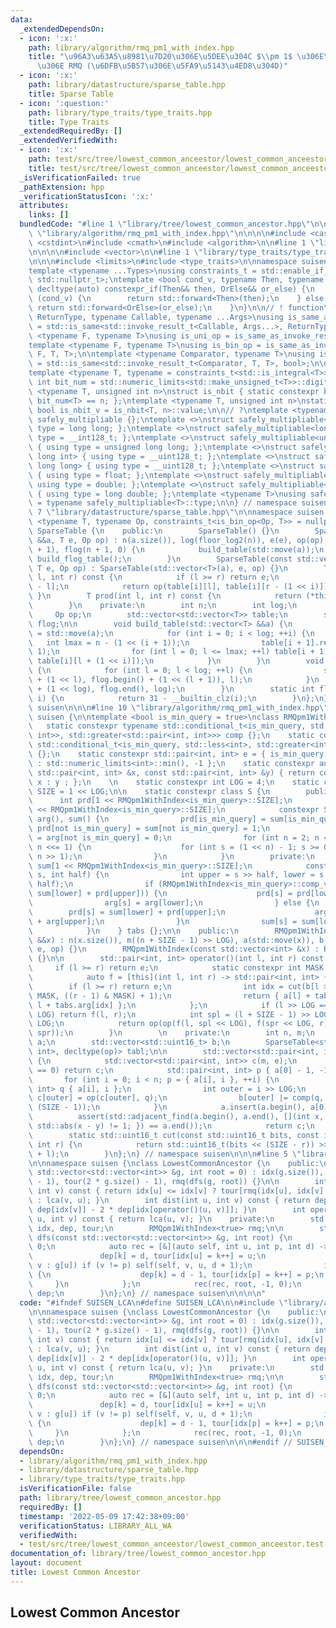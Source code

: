 ```yaml
---
data:
  _extendedDependsOn:
  - icon: ':x:'
    path: library/algorithm/rmq_pm1_with_index.hpp
    title: "\u96A3\u63A5\u8981\u7D20\u306E\u5DEE\u304C $\\pm 1$ \u306E\u5834\u5408\
      \u306E RMQ (\u6DFB\u5B57\u306E\u5FA9\u5143\u4ED8\u304D)"
  - icon: ':x:'
    path: library/datastructure/sparse_table.hpp
    title: Sparse Table
  - icon: ':question:'
    path: library/type_traits/type_traits.hpp
    title: Type Traits
  _extendedRequiredBy: []
  _extendedVerifiedWith:
  - icon: ':x:'
    path: test/src/tree/lowest_common_anceestor/lowest_common_anceestor.test.cpp
    title: test/src/tree/lowest_common_anceestor/lowest_common_anceestor.test.cpp
  _isVerificationFailed: true
  _pathExtension: hpp
  _verificationStatusIcon: ':x:'
  attributes:
    links: []
  bundledCode: "#line 1 \"library/tree/lowest_common_ancestor.hpp\"\n\n\n\n#line 1\
    \ \"library/algorithm/rmq_pm1_with_index.hpp\"\n\n\n\n#include <cassert>\n#include\
    \ <cstdint>\n#include <cmath>\n#include <algorithm>\n\n#line 1 \"library/datastructure/sparse_table.hpp\"\
    \n\n\n\n#include <vector>\n\n#line 1 \"library/type_traits/type_traits.hpp\"\n\
    \n\n\n#include <limits>\n#include <type_traits>\n\nnamespace suisen {\n// ! utility\n\
    template <typename ...Types>\nusing constraints_t = std::enable_if_t<std::conjunction_v<Types...>,\
    \ std::nullptr_t>;\ntemplate <bool cond_v, typename Then, typename OrElse>\nconstexpr\
    \ decltype(auto) constexpr_if(Then&& then, OrElse&& or_else) {\n    if constexpr\
    \ (cond_v) {\n        return std::forward<Then>(then);\n    } else {\n       \
    \ return std::forward<OrElse>(or_else);\n    }\n}\n\n// ! function\ntemplate <typename\
    \ ReturnType, typename Callable, typename ...Args>\nusing is_same_as_invoke_result\
    \ = std::is_same<std::invoke_result_t<Callable, Args...>, ReturnType>;\ntemplate\
    \ <typename F, typename T>\nusing is_uni_op = is_same_as_invoke_result<T, F, T>;\n\
    template <typename F, typename T>\nusing is_bin_op = is_same_as_invoke_result<T,\
    \ F, T, T>;\n\ntemplate <typename Comparator, typename T>\nusing is_comparator\
    \ = std::is_same<std::invoke_result_t<Comparator, T, T>, bool>;\n\n// ! integral\n\
    template <typename T, typename = constraints_t<std::is_integral<T>>>\nconstexpr\
    \ int bit_num = std::numeric_limits<std::make_unsigned_t<T>>::digits;\ntemplate\
    \ <typename T, unsigned int n>\nstruct is_nbit { static constexpr bool value =\
    \ bit_num<T> == n; };\ntemplate <typename T, unsigned int n>\nstatic constexpr\
    \ bool is_nbit_v = is_nbit<T, n>::value;\n\n// ?\ntemplate <typename T>\nstruct\
    \ safely_multipliable {};\ntemplate <>\nstruct safely_multipliable<int> { using\
    \ type = long long; };\ntemplate <>\nstruct safely_multipliable<long long> { using\
    \ type = __int128_t; };\ntemplate <>\nstruct safely_multipliable<unsigned int>\
    \ { using type = unsigned long long; };\ntemplate <>\nstruct safely_multipliable<unsigned\
    \ long int> { using type = __uint128_t; };\ntemplate <>\nstruct safely_multipliable<unsigned\
    \ long long> { using type = __uint128_t; };\ntemplate <>\nstruct safely_multipliable<float>\
    \ { using type = float; };\ntemplate <>\nstruct safely_multipliable<double> {\
    \ using type = double; };\ntemplate <>\nstruct safely_multipliable<long double>\
    \ { using type = long double; };\ntemplate <typename T>\nusing safely_multipliable_t\
    \ = typename safely_multipliable<T>::type;\n\n} // namespace suisen\n\n\n#line\
    \ 7 \"library/datastructure/sparse_table.hpp\"\n\nnamespace suisen {\ntemplate\
    \ <typename T, typename Op, constraints_t<is_bin_op<Op, T>> = nullptr>\nclass\
    \ SparseTable {\n    public:\n        SparseTable() {}\n        SparseTable(std::vector<T>\
    \ &&a, T e, Op op) : n(a.size()), log(floor_log2(n)), e(e), op(op), table(log\
    \ + 1), flog(n + 1, 0) {\n            build_table(std::move(a));\n           \
    \ build_flog_table();\n        }\n        SparseTable(const std::vector<T> &a,\
    \ T e, Op op) : SparseTable(std::vector<T>(a), e, op) {}\n        T operator()(int\
    \ l, int r) const {\n            if (l >= r) return e;\n            int i = flog[r\
    \ - l];\n            return op(table[i][l], table[i][r - (1 << i)]);\n       \
    \ }\n        T prod(int l, int r) const {\n            return (*this)(l, r);\n\
    \        }\n    private:\n        int n;\n        int log;\n        T e;\n   \
    \     Op op;\n        std::vector<std::vector<T>> table;\n        std::vector<int>\
    \ flog;\n\n        void build_table(std::vector<T> &&a) {\n            table[0]\
    \ = std::move(a);\n            for (int i = 0; i < log; ++i) {\n             \
    \   int lmax = n - (1 << (i + 1));\n                table[i + 1].resize(lmax +\
    \ 1);\n                for (int l = 0; l <= lmax; ++l) table[i + 1][l] = op(table[i][l],\
    \ table[i][l + (1 << i)]);\n            }\n        }\n        void build_flog_table()\
    \ {\n            for (int l = 0; l < log; ++l) {\n                std::fill(flog.begin()\
    \ + (1 << l), flog.begin() + (1 << (l + 1)), l);\n            }\n            std::fill(flog.begin()\
    \ + (1 << log), flog.end(), log);\n        }\n        static int floor_log2(int\
    \ i) {\n            return 31 - __builtin_clz(i);\n        }\n};\n} // namespace\
    \ suisen\n\n\n#line 10 \"library/algorithm/rmq_pm1_with_index.hpp\"\n\nnamespace\
    \ suisen {\n\ntemplate <bool is_min_query = true>\nclass RMQpm1WithIndex {\n \
    \   static constexpr typename std::conditional_t<is_min_query, std::less<std::pair<int,\
    \ int>>, std::greater<std::pair<int, int>>> comp {};\n    static constexpr typename\
    \ std::conditional_t<is_min_query, std::less<int>, std::greater<int>> comp_val\
    \ {};\n    static constexpr std::pair<int, int> e = { is_min_query ? std::numeric_limits<int>::max()\
    \ : std::numeric_limits<int>::min(), -1 };\n    static constexpr auto op = [](const\
    \ std::pair<int, int> &x, const std::pair<int, int> &y) { return comp(x, y) ?\
    \ x : y ; };\n    \n    static constexpr int LOG = 4;\n    static constexpr int\
    \ SIZE = 1 << LOG;\n\n    static constexpr class S {\n        public:\n      \
    \      int prd[1 << RMQpm1WithIndex<is_min_query>::SIZE];\n            int arg[1\
    \ << RMQpm1WithIndex<is_min_query>::SIZE];\n            constexpr S() : prd(),\
    \ arg(), sum() {\n                prd[is_min_query] = sum[is_min_query] = -1,\
    \ prd[not is_min_query] = sum[not is_min_query] = 1;\n                arg[is_min_query]\
    \ = arg[not is_min_query] = 0;\n                for (int n = 2; n <= RMQpm1WithIndex<is_min_query>::SIZE;\
    \ n <<= 1) {\n                    for (int s = (1 << n) - 1; s >= 0; --s) merge(s,\
    \ n >> 1);\n                }\n            }\n        private:\n            int\
    \ sum[1 << RMQpm1WithIndex<is_min_query>::SIZE];\n            constexpr void merge(int\
    \ s, int half) {\n                int upper = s >> half, lower = s ^ (upper <<\
    \ half);\n                if (RMQpm1WithIndex<is_min_query>::comp_val(prd[lower],\
    \ sum[lower] + prd[upper])) {\n                    prd[s] = prd[lower];\n    \
    \                arg[s] = arg[lower];\n                } else {\n            \
    \        prd[s] = sum[lower] + prd[upper];\n                    arg[s] = half\
    \ + arg[upper];\n                }\n                sum[s] = sum[lower] + sum[upper];\n\
    \            }\n    } tabs {};\n\n    public:\n        RMQpm1WithIndex(std::vector<int>\
    \ &&x) : n(x.size()), m((n + SIZE - 1) >> LOG), a(std::move(x)), b(m, 0), tabl(build(),\
    \ e, op) {}\n        RMQpm1WithIndex(const std::vector<int> &x) : RMQpm1WithIndex(std::vector<int>(x))\
    \ {}\n\n        std::pair<int, int> operator()(int l, int r) const {\n       \
    \     if (l >= r) return e;\n            static constexpr int MASK = SIZE - 1;\n\
    \            auto f = [this](int l, int r) -> std::pair<int, int> {\n        \
    \        if (l >= r) return e;\n                int idx = cut(b[l >> LOG], l &\
    \ MASK, ((r - 1) & MASK) + 1);\n                return { a[l] + tabs.prd[idx],\
    \ l + tabs.arg[idx] };\n            };\n            if (l >> LOG == (r - 1) >>\
    \ LOG) return f(l, r);\n            int spl = (l + SIZE - 1) >> LOG, spr = r >>\
    \ LOG;\n            return op(op(f(l, spl << LOG), f(spr << LOG, r)), tabl(spl,\
    \ spr));\n        }\n        \n    private:\n        int n, m;\n        std::vector<int>\
    \ a;\n        std::vector<std::uint16_t> b;\n        SparseTable<std::pair<int,\
    \ int>, decltype(op)> tabl;\n\n        std::vector<std::pair<int, int>> build()\
    \ {\n            std::vector<std::pair<int, int>> c(m, e);\n            if (n\
    \ == 0) return c;\n            std::pair<int, int> p { a[0] - 1, -1 };\n     \
    \       for (int i = 0; i < n; p = { a[i], i }, ++i) {\n                std::pair<int,\
    \ int> q { a[i], i };\n                int outer = i >> LOG;\n               \
    \ c[outer] = op(c[outer], q);\n                b[outer] |= comp(q, p) << (i &\
    \ (SIZE - 1));\n            }\n            a.insert(a.begin(), a[0] - 1);\n  \
    \          assert(std::adjacent_find(a.begin(), a.end(), [](int x, int y) { return\
    \ std::abs(x - y) != 1; }) == a.end());\n            return c;\n        }\n\n\
    \        static std::uint16_t cut(const std::uint16_t bits, const int l, const\
    \ int r) {\n            return std::uint16_t(bits << (SIZE - r)) >> (SIZE - r\
    \ + l);\n        }\n};\n} // namespace suisen\n\n\n#line 5 \"library/tree/lowest_common_ancestor.hpp\"\
    \n\nnamespace suisen {\nclass LowestCommonAncestor {\n    public:\n        LowestCommonAncestor(const\
    \ std::vector<std::vector<int>> &g, int root = 0) : idx(g.size()), dep(2 * g.size()\
    \ - 1), tour(2 * g.size() - 1), rmq(dfs(g, root)) {}\n\n        int lca(int u,\
    \ int v) const { return idx[u] <= idx[v] ? tour[rmq(idx[u], idx[v] + 1).second]\
    \ : lca(v, u); }\n        int dist(int u, int v) const { return dep[idx[u]] +\
    \ dep[idx[v]] - 2 * dep[idx[operator()(u, v)]]; }\n        int operator()(int\
    \ u, int v) const { return lca(u, v); }\n    private:\n        std::vector<int>\
    \ idx, dep, tour;\n        RMQpm1WithIndex<true> rmq;\n\n        std::vector<int>&\
    \ dfs(const std::vector<std::vector<int>> &g, int root) {\n            int k =\
    \ 0;\n            auto rec = [&](auto self, int u, int p, int d) -> void {\n \
    \               dep[k] = d, tour[idx[u] = k++] = u;\n                for (int\
    \ v : g[u]) if (v != p) self(self, v, u, d + 1);\n                if (p >= 0)\
    \ {\n                    dep[k] = d - 1, tour[idx[p] = k++] = p;\n           \
    \     }\n            };\n            rec(rec, root, -1, 0);\n            return\
    \ dep;\n        }\n};\n} // namespace suisen\n\n\n\n"
  code: "#ifndef SUISEN_LCA\n#define SUISEN_LCA\n\n#include \"library/algorithm/rmq_pm1_with_index.hpp\"\
    \n\nnamespace suisen {\nclass LowestCommonAncestor {\n    public:\n        LowestCommonAncestor(const\
    \ std::vector<std::vector<int>> &g, int root = 0) : idx(g.size()), dep(2 * g.size()\
    \ - 1), tour(2 * g.size() - 1), rmq(dfs(g, root)) {}\n\n        int lca(int u,\
    \ int v) const { return idx[u] <= idx[v] ? tour[rmq(idx[u], idx[v] + 1).second]\
    \ : lca(v, u); }\n        int dist(int u, int v) const { return dep[idx[u]] +\
    \ dep[idx[v]] - 2 * dep[idx[operator()(u, v)]]; }\n        int operator()(int\
    \ u, int v) const { return lca(u, v); }\n    private:\n        std::vector<int>\
    \ idx, dep, tour;\n        RMQpm1WithIndex<true> rmq;\n\n        std::vector<int>&\
    \ dfs(const std::vector<std::vector<int>> &g, int root) {\n            int k =\
    \ 0;\n            auto rec = [&](auto self, int u, int p, int d) -> void {\n \
    \               dep[k] = d, tour[idx[u] = k++] = u;\n                for (int\
    \ v : g[u]) if (v != p) self(self, v, u, d + 1);\n                if (p >= 0)\
    \ {\n                    dep[k] = d - 1, tour[idx[p] = k++] = p;\n           \
    \     }\n            };\n            rec(rec, root, -1, 0);\n            return\
    \ dep;\n        }\n};\n} // namespace suisen\n\n\n#endif // SUISEN_LCA\n"
  dependsOn:
  - library/algorithm/rmq_pm1_with_index.hpp
  - library/datastructure/sparse_table.hpp
  - library/type_traits/type_traits.hpp
  isVerificationFile: false
  path: library/tree/lowest_common_ancestor.hpp
  requiredBy: []
  timestamp: '2022-05-09 17:42:38+09:00'
  verificationStatus: LIBRARY_ALL_WA
  verifiedWith:
  - test/src/tree/lowest_common_anceestor/lowest_common_anceestor.test.cpp
documentation_of: library/tree/lowest_common_ancestor.hpp
layout: document
title: Lowest Common Ancestor
---
```

## Lowest Common Ancestor